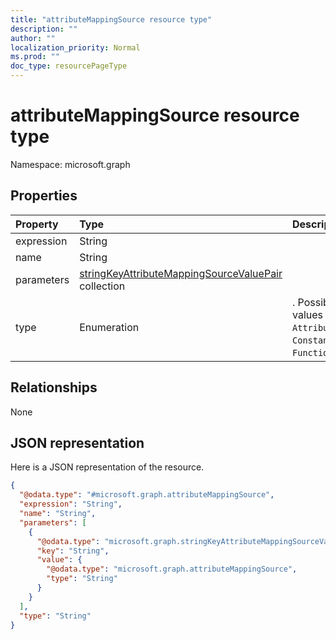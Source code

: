 ```yaml
---
title: "attributeMappingSource resource type"
description: ""
author: ""
localization_priority: Normal
ms.prod: ""
doc_type: resourcePageType
---
```


# attributeMappingSource resource type


Namespace: microsoft.graph



## Properties
|Property|Type|Description|
|:---|:---|:---|
|expression|String||
|name|String||
|parameters|[stringKeyAttributeMappingSourceValuePair](../resources/stringkeyattributemappingsourcevaluepair.md) collection||
|type|Enumeration|. Possible values are: `Attribute`, `Constant`, `Function`.|

## Relationships
None

## JSON representation
Here is a JSON representation of the resource.
<!-- {
  "blockType": "resource",
  "@odata.type": "microsoft.graph.attributeMappingSource"
}
-->
``` json
{
  "@odata.type": "#microsoft.graph.attributeMappingSource",
  "expression": "String",
  "name": "String",
  "parameters": [
    {
      "@odata.type": "microsoft.graph.stringKeyAttributeMappingSourceValuePair",
      "key": "String",
      "value": {
        "@odata.type": "microsoft.graph.attributeMappingSource",
        "type": "String"
      }
    }
  ],
  "type": "String"
}
```

